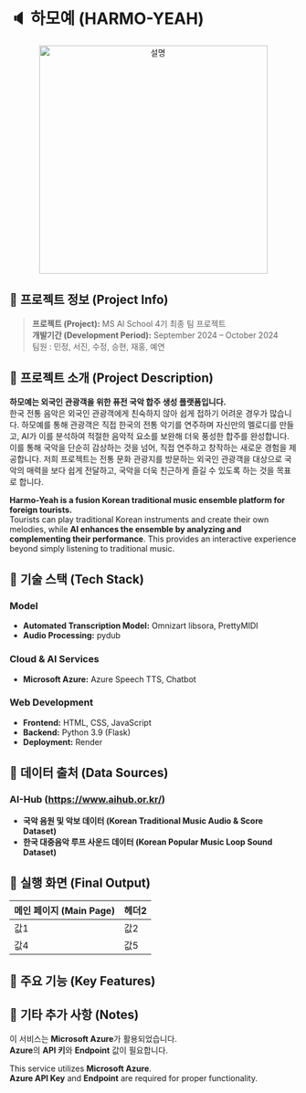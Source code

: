 # 🔈 하모예 (HARMO-YEAH)

<div align="center">
  <img src="https://github.com/user-attachments/assets/6fb9e564-05de-431b-9946-62d84e520e85" width="400" alt="설명">
</div>


## 📌 프로젝트 정보 (Project Info)
> **프로젝트 (Project):** MS AI School 4기 최종 팀 프로젝트   
> **개발기간 (Development Period):** September 2024 – October 2024  
> 팀원 : 민정, 서진, 수정, 승현, 재홍, 예연


## 📌 프로젝트 소개 (Project Description)
**하모예는 외국인 관광객을 위한 퓨전 국악 합주 생성 플랫폼입니다.**  
한국 전통 음악은 외국인 관광객에게 친숙하지 않아 쉽게 접하기 어려운 경우가 많습니다. 하모예를 통해 관광객은 직접 한국의 전통 악기를 연주하며 자신만의 멜로디를 만들고, AI가 이를 분석하여 적절한 음악적 요소를 보완해 더욱 풍성한 합주를 완성합니다. 이를 통해 국악을 단순히 감상하는 것을 넘어, 직접 연주하고 창작하는 새로운 경험을 제공합니다. 저희 프로젝트는 전통 문화 관광지를 방문하는 외국인 관광객을 대상으로 국악의 매력을 보다 쉽게 전달하고, 국악을 더욱 친근하게 즐길 수 있도록 하는 것을 목표로 합니다.    

**Harmo-Yeah is a fusion Korean traditional music ensemble platform for foreign tourists.**  
Tourists can play traditional Korean instruments and create their own melodies, while **AI enhances the ensemble by analyzing and complementing their performance**. This provides an interactive experience beyond simply listening to traditional music.  



## 📌 기술 스택 (Tech Stack)
### Model 
- **Automated Transcription Model:** Omnizart libsora, PrettyMIDI 
- **Audio Processing:** pydub 

### Cloud & AI Services 
- **Microsoft Azure:** Azure Speech TTS, Chatbot 

### Web Development 
- **Frontend:** HTML, CSS, JavaScript 
- **Backend:** Python 3.9 (Flask) 
- **Deployment:** Render


## 📌 데이터 출처 (Data Sources)
### AI-Hub (https://www.aihub.or.kr/) 
  - **국악 음원 및 악보 데이터 (Korean Traditional Music Audio & Score Dataset)** 
  - **한국 대중음악 루프 사운드 데이터 (Korean Popular Music Loop Sound Dataset)**  


## 📌 실행 화면 (Final Output)
| 메인 페이지 (Main Page) | 헤더2 |
|---|---|
| 값1 | 값2 |
| 값4 | 값5 |


## 📌 주요 기능 (Key Features)



## 📌 기타 추가 사항 (Notes)
 이 서비스는 **Microsoft Azure**가 활용되었습니다.   
 **Azure**의 **API 키**와 **Endpoint** 값이 필요합니다.

 This service utilizes **Microsoft Azure**.  
 **Azure API Key** and **Endpoint** are required for proper functionality.
